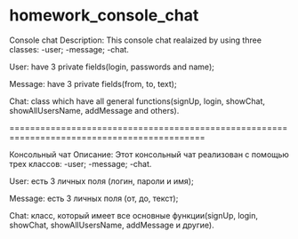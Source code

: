 # homework_console_chat
Console chat
Description:
This console chat realaized by using three classes:
-user;
-message;
-chat.

User:
have 3 private fields(login, passwords and name);

Message:
have 3 private fields(from, to, text);

Chat:
class which have all general functions(signUp, login, showChat, showAllUsersName, addMessage and others).

============================================================================================

Консольный чат
Описание:
Этот консольный чат реализован с помощью трех классов:
-user;
-message;
-chat.

User:
есть 3 личных поля (логин, пароли и имя);

Message:
есть 3 личных поля (от, до, текст);

Chat:
класс, который имеет все основные функции(signUp, login, showChat, showAllUsersName, addMessage и другие).